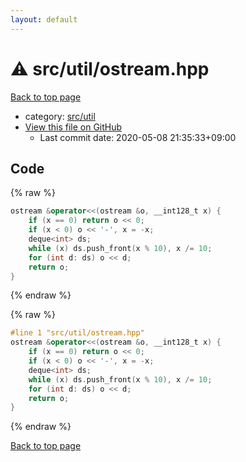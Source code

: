 ```yaml
---
layout: default
---
```


<!-- mathjax config similar to math.stackexchange -->
<script type="text/javascript" async
  src="https://cdnjs.cloudflare.com/ajax/libs/mathjax/2.7.5/MathJax.js?config=TeX-MML-AM_CHTML">
</script>
<script type="text/x-mathjax-config">
  MathJax.Hub.Config({
    TeX: { equationNumbers: { autoNumber: "AMS" }},
    tex2jax: {
      inlineMath: [ ['$','$'] ],
      processEscapes: true
    },
    "HTML-CSS": { matchFontHeight: false },
    displayAlign: "left",
    displayIndent: "2em"
  });
</script>

<script type="text/javascript" src="https://cdnjs.cloudflare.com/ajax/libs/jquery/3.4.1/jquery.min.js"></script>
<script src="https://cdn.jsdelivr.net/npm/jquery-balloon-js@1.1.2/jquery.balloon.min.js" integrity="sha256-ZEYs9VrgAeNuPvs15E39OsyOJaIkXEEt10fzxJ20+2I=" crossorigin="anonymous"></script>
<script type="text/javascript" src="../../../assets/js/copy-button.js"></script>
<link rel="stylesheet" href="../../../assets/css/copy-button.css" />


# :warning: src/util/ostream.hpp

<a href="../../../index.html">Back to top page</a>

* category: <a href="../../../index.html#6433a1a19c7364347102f741d8b9cffd">src/util</a>
* <a href="{{ site.github.repository_url }}/blob/master/src/util/ostream.hpp">View this file on GitHub</a>
    - Last commit date: 2020-05-08 21:35:33+09:00




## Code

<a id="unbundled"></a>
{% raw %}
```cpp
ostream &operator<<(ostream &o, __int128_t x) {
    if (x == 0) return o << 0;
    if (x < 0) o << '-', x = -x;
    deque<int> ds;
    while (x) ds.push_front(x % 10), x /= 10;
    for (int d: ds) o << d;
    return o;
}

```
{% endraw %}

<a id="bundled"></a>
{% raw %}
```cpp
#line 1 "src/util/ostream.hpp"
ostream &operator<<(ostream &o, __int128_t x) {
    if (x == 0) return o << 0;
    if (x < 0) o << '-', x = -x;
    deque<int> ds;
    while (x) ds.push_front(x % 10), x /= 10;
    for (int d: ds) o << d;
    return o;
}

```
{% endraw %}

<a href="../../../index.html">Back to top page</a>

